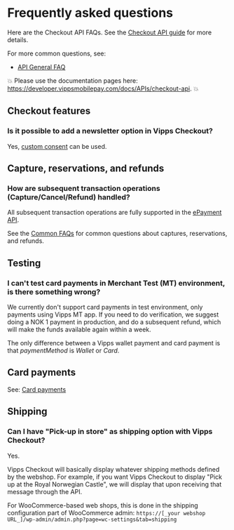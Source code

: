 <!-- START_METADATA
---
title: Checkout API Frequently Asked Questions
sidebar_label: FAQ
sidebar_position: 24
description: Frequently asked questions for the Checkout API.
pagination_next: null
pagination_prev: null
---
END_METADATA -->

# Frequently asked questions

Here are the Checkout API FAQs.
See the
[Checkout API guide](vipps-checkout-api.md)
for more details.

For more common questions, see:

* [API General FAQ](https://developer.vippsmobilepay.com/docs/faqs)

<!-- START_COMMENT -->

💥 Please use the documentation pages here: <https://developer.vippsmobilepay.com/docs/APIs/checkout-api>. 💥

<!-- END_COMMENT -->

## Checkout features

### Is it possible to add a newsletter option in Vipps Checkout?

Yes, [custom consent](https://developer.vippsmobilepay.com/docs/APIs/checkout-api/vipps-checkout-api/#custom-consent) can be used.

## Capture, reservations, and refunds

### How are subsequent transaction operations (Capture/Cancel/Refund) handled?

All subsequent transaction operations are fully supported in the
[ePayment API](https://developer.vippsmobilepay.com/docs/APIs/epayment-api).

See the [Common FAQs](https://developer.vippsmobilepay.com/docs/faqs) for common
questions about captures, reservations, and refunds.

## Testing

### I can't test card payments in Merchant Test (MT) environment, is there something wrong?

We currently don't support card payments in test environment, only payments using Vipps MT app. If you need to do verification, we suggest doing a NOK 1 payment in production, and do a subsequent refund, which will make the funds available again within a week.

The only difference between a Vipps wallet payment and card payment is that *paymentMethod* is *Wallet* or *Card*.

## Card payments

See:
[Card payments](https://developer.vippsmobilepay.com/docs/faqs/users-and-payments-faq/#card-payments)

## Shipping

### Can I have "Pick-up in store" as shipping option with Vipps Checkout?

Yes.

Vipps Checkout will basically display whatever shipping methods defined by the webshop.
For example, if you want Vipps Checkout to display "Pick up at the Royal Norwegian Castle", we will display that upon receiving that message through the API.

For WooCommerce-based web shops, this is done in the shipping configuration part of WooCommerce admin:
`https://[_your webshop URL_]/wp-admin/admin.php?page=wc-settings&tab=shipping`
